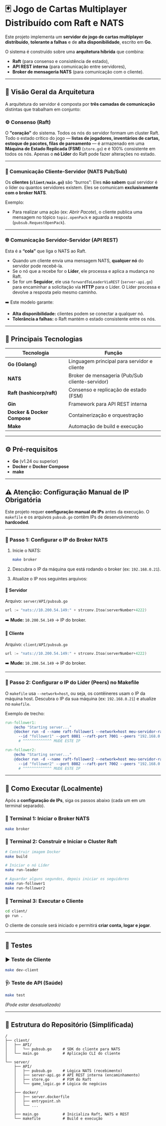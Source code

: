 # 🃏 Jogo de Cartas Multiplayer Distribuído com Raft e NATS

Este projeto implementa um **servidor de jogo de cartas multiplayer distribuído**, **tolerante a falhas** e de **alta disponibilidade**, escrito em **Go**.

O sistema é construído sobre uma **arquitetura híbrida** que combina:

* **Raft** (para consenso e consistência de estado),
* **API REST interna** (para comunicação entre servidores),
* **Broker de mensageria NATS** (para comunicação com o cliente).

---

## 🧱 Visão Geral da Arquitetura

A arquitetura do servidor é composta por **três camadas de comunicação** distintas que trabalham em conjunto:

### ⚙️ Consenso (Raft)

O **"coração"** do sistema.
Todos os nós do servidor formam um cluster Raft.
Todo o estado crítico do jogo — **listas de jogadores, inventários de cartas, estoque de pacotes, filas de pareamento** — é armazenado em uma **Máquina de Estado Replicada (FSM)** (`store.go`) e é 100% consistente em todos os nós.
Apenas o **nó Líder** do Raft pode fazer alterações no estado.

---

### 💬 Comunicação Cliente-Servidor (NATS Pub/Sub)

Os **clientes (`client/main.go`)** são “burros”:
Eles **não sabem** qual servidor é o líder ou quantos servidores existem.
Eles se comunicam **exclusivamente com o broker NATS**.

Exemplo:

* Para realizar uma ação (ex: *Abrir Pacote*), o cliente publica uma mensagem no tópico `topic.openPack` e aguarda a resposta (`pubsub.RequestOpenPack`).

---

### 🌐 Comunicação Servidor-Servidor (API REST)

Esta é a **“cola”** que liga o NATS ao Raft.

* Quando um cliente envia uma mensagem NATS, **qualquer nó** do servidor pode recebê-la.
* Se o nó que a recebe for o **Líder**, ele processa e aplica a mudança no Raft.
* Se for um **Seguidor**, ele usa `forwardToLeaderViaREST` (`server-api.go`) para encaminhar a solicitação via **HTTP** para o Líder.
  O Líder processa e devolve a resposta pelo mesmo caminho.

➡️ Este modelo garante:

* **Alta disponibilidade:** clientes podem se conectar a qualquer nó.
* **Tolerância a falhas:** o Raft mantém o estado consistente entre os nós.

---

## 🧩 Principais Tecnologias

| Tecnologia                  | Função                                          |
| --------------------------- | ----------------------------------------------- |
| **Go (Golang)**             | Linguagem principal para servidor e cliente     |
| **NATS**                    | Broker de mensageria (Pub/Sub cliente-servidor) |
| **Raft (hashicorp/raft)**   | Consenso e replicação de estado (FSM)           |
| **Gin**                     | Framework para API REST interna                 |
| **Docker & Docker Compose** | Containerização e orquestração                  |
| **Make**                    | Automação de build e execução                   |

---

## ⚙️ Pré-requisitos

* **Go** (v1.24 ou superior)
* **Docker** e **Docker Compose**
* **make**

---

## ⚠️ Atenção: Configuração Manual de IP Obrigatória

Este projeto requer **configuração manual de IPs** antes da execução.
O `makefile` e os arquivos `pubsub.go` contêm IPs de desenvolvimento **hardcoded**.

---

### 🧭 Passo 1: Configurar o IP do Broker NATS

1. Inicie o NATS:

   ```bash
   make broker
   ```
2. Descubra o IP da máquina que está rodando o broker (ex: `192.168.0.21`).
3. Atualize o IP nos seguintes arquivos:

#### 🔹 Servidor

Arquivo: `server/API/pubsub.go`

```go
url := "nats://10.200.54.149:" + strconv.Itoa(serverNumber+4222)
```

➡️ **Mude:** `10.200.54.149` → IP do broker.

#### 🔹 Cliente

Arquivo: `client/API/pubsub.go`

```go
url := "nats://10.200.54.149:" + strconv.Itoa(serverNumber+4222)
```

➡️ **Mude:** `10.200.54.149` → IP do broker.

---

### 🧭 Passo 2: Configurar o IP do Líder (Peers) no Makefile

O `makefile` usa `--network=host`, ou seja, os contêineres usam o IP da máquina host.
Descubra o IP da sua máquina (ex: `192.168.0.21`) e atualize no `makefile`.

Exemplo de trecho:

```makefile
run-follower1:
    @echo "Starting server..."
    @docker run -d --name raft-follower1 --network=host meu-servidor-raft \
      --id "follower1" --port 8081 --raft-port 7001 --peers "192.168.0.21"
      # ^^^^^^^^^^^^^ MUDE ESTE IP

run-follower2:
    @echo "Starting server..."
    @docker run -d --name raft-follower2 --network=host meu-servidor-raft \
      --id "follower2" --port 8082 --raft-port 7002 --peers "192.168.0.21"
      # ^^^^^^^^^^^^^ MUDE ESTE IP
```

---

## 🚀 Como Executar (Localmente)

Após a **configuração de IPs**, siga os passos abaixo (cada um em um terminal separado).

### 🧩 Terminal 1: Iniciar o Broker NATS

```bash
make broker
```

### 🧩 Terminal 2: Construir e Iniciar o Cluster Raft

```bash
# Construir imagem Docker
make build

# Iniciar o nó Líder
make run-leader

# Aguardar alguns segundos, depois iniciar os seguidores
make run-follower1
make run-follower2
```

### 🧩 Terminal 3: Executar o Cliente

```bash
cd client/
go run .
```

O cliente de console será iniciado e permitirá **criar conta, logar e jogar**.

---

## 🧪 Testes

### ▶️ Teste de Cliente

```bash
make dev-client
```

### 🩺 Teste de API (Saúde)

```bash
make test
```

*(Pode estar desatualizado)*

---

## 📁 Estrutura do Repositório (Simplificada)

```
/
├── client/
│   ├── API/
│   │   └── pubsub.go     # SDK do cliente para NATS
│   └── main.go           # Aplicação CLI do cliente
│
└── server/
    ├── API/
    │   ├── pubsub.go     # Lógica NATS (recebimento)
    │   ├── server-api.go # API REST interna (encaminhamento)
    │   ├── store.go      # FSM do Raft
    │   └── game_logic.go # Lógica de negócios
    │
    ├── docker/
    │   ├── server.dockerfile
    │   ├── entrypoint.sh
    │   └── ...
    │
    ├── main.go           # Inicializa Raft, NATS e REST
    └── makefile          # Build e execução
```

